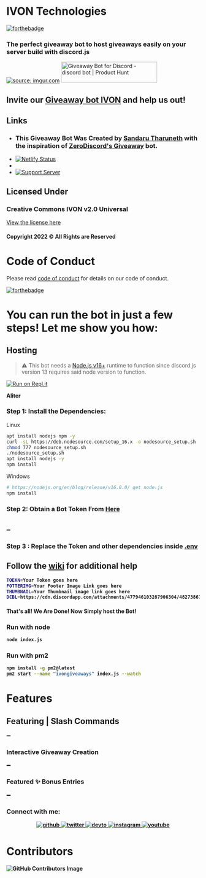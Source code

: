 # IVON Technologies
[![forthebadge](https://forthebadge.com/images/badges/made-with-javascript.svg)](https://forthebadge.com)
### The perfect giveaway bot to host giveaways easily on your server build with discord.js
<a href="https://imgur.com/1TLIl08"><img src="https://i.imgur.com/1TLIl08.png" title="source: imgur.com" /></a>
<a href="https://www.producthunt.com/posts/giveaway-bot-for-discord?utm_source=badge-featured&utm_medium=badge&utm_souce=badge-giveaway&#0045;bot&#0045;for&#0045;discord" target="_blank"><img src="https://api.producthunt.com/widgets/embed-image/v1/featured.svg?post_id=350255&theme=light" alt="Giveaway&#0032;Bot&#0032;for&#0032;Discord - discord&#0032;bot | Product Hunt" style="width: 250px; height: 54px;" width="250" height="54" /></a>
## Invite our [Giveaway bot IVON](https://discord.com/api/oauth2/authorize?client_id=973436715819745290&permissions=406881561681&scope=bot%20applications.commands) and help us out!
## Links
- ### This Giveaway Bot Was Created by [Sandaru Tharuneth](https://sandarutharuneth.com/) with the inspiration of [ZeroDiscord's Giveaway](https://github.com/ZeroDiscord) bot.
- [![Netlify Status](https://api.netlify.com/api/v1/badges/0e4ac4fc-dd7e-475f-a450-07dac264b53f/deploy-status)](https://app.netlify.com/sites/ivon/deploys)
- <a href='https://www.patreon.com/projectrazer' target="_blank"><img alt='' src='https://img.shields.io/badge/Patreon-100000?style=for-the-badge&logo=&logoColor=white&labelColor=FF7726&color=FED89F'/></a>
- [![Support Server](https://img.shields.io/discord/886462690153857054?label=Support%20Server&logo=Discord&colorB=5865F2&style=for-the-badge&logoColor=white) ](https://discord.gg/cqSEc9FNrE)
## Licensed Under
### Creative Commons IVON v2.0 Universal
[View the license here](https://github.com/sandarutharuneth/ivongiveaways/blob/master/LICENSE)
#### Copyright 2022 © All Rights are Reserved 


# Code of Conduct

Please read [code of conduct](https://github.com/sandarutharuneth/ivongiveaways/blob/master/CODE_OF_CONDUCT.md) for details on our code of conduct.

[![forthebadge](https://forthebadge.com/images/badges/it-works-why.svg)](https://forthebadge.com)

# You can run the bot in just a few steps! Let me show you how:
## Hosting 
> ⚠  This bot needs a [Node.js v16+](https://nodejs.org/en/blog/release/v16.0.0/)  runtime to function since discord.js version 13 requires said node version to function.

[![Run on Repl.it](https://repl.it/badge/github/sandarutharuneth/ivongiveaways)](https://repl.it/github/sandarutharuneth/ivongiveaways)

**Aliter**

### Step 1: Install the Dependencies:
Linux 
```sh
apt install nodejs npm -y
curl -sL https://deb.nodesource.com/setup_16.x -o nodesource_setup.sh
chmod 777 nodesource_setup.sh
./nodesource_setup.sh
apt install nodejs -y
npm install

```
Windows 
```sh
# https://nodejs.org/en/blog/release/v16.0.0/ get node.js
npm install 
```

### Step 2: Obtain a Bot Token From [Here](https://discord.com/developers) <br> <br>
➖
<b>
  

### Step 3 : Replace the Token and other dependencies inside [.env](https://github.com/sandarutharuneth/ivongiveaways/blob/master/.env) <br>
  ## Follow the [wiki](https://github.com/sandarutharuneth/ivongiveaways/wiki) for additional help
```sh
TOEKN=Your Token goes here
FOTTERIMG=Your Footer Image Link goes here
THUMBNAIL=Your Thumbnail image link goes here
DCBL=https://cdn.discordapp.com/attachments/477946103287906304/482738675776618497/DBL.png
```  
#### That's all! We Are Done! Now Simply host the Bot!

### Run with node
```sh
node index.js
```
### Run with pm2
```sh
npm install -g pm2@latest
pm2 start --name "ivongiveaways" index.js --watch
```

# Features
## Featuring | Slash Commands 
➖
<b>
  
### Interactive Giveaway Creation
  
➖
<b>
  
### Featured ✨ Bonus Entries 
➖
<b>

  <h3 align="left">Connect with me:</h3>
<div align="center">
<a href="https://github.com/sandarutharuneth" target="_blank">
<img src=https://img.shields.io/badge/github-%2324292e.svg?&style=for-the-badge&logo=github&logoColor=white alt=github style="margin-bottom: 5px;" />
</a>
<a href="https://twitter.com/sandarudev" target="_blank">
<img src=https://img.shields.io/badge/twitter-%2300acee.svg?&style=for-the-badge&logo=twitter&logoColor=white alt=twitter style="margin-bottom: 5px;" />
</a>
<a href="https://dev.to/sandarudev" target="_blank">
<img src=https://img.shields.io/badge/dev.to-%2308090A.svg?&style=for-the-badge&logo=dev.to&logoColor=white alt=devto style="margin-bottom: 5px;" />
</a>
<a href="https://instagram.com/sandarutharuneth" target="_blank">
<img src=https://img.shields.io/badge/instagram-%23000000.svg?&style=for-the-badge&logo=instagram&logoColor=white alt=instagram style="margin-bottom: 5px;" />
</a>
<a href="https://www.youtube.com/user/https://www.youtube.com/channel/UCOGChXvRG1dYCY3X7c3HFXQ" target="_blank">
<img src=https://img.shields.io/badge/youtube-%23EE4831.svg?&style=for-the-badge&logo=youtube&logoColor=white alt=youtube style="margin-bottom: 5px;" />
</a>  
</div> 
  
# Contributors

![GitHub Contributors Image](https://contrib.rocks/image?repo=sandarutharuneth/ivongiveaways)
